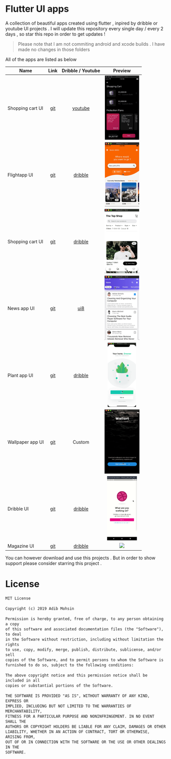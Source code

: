 # Flutter UI apps
A collection of beautiful apps created using flutter , inpired by dribble or youtube UI projects . I will update this repository every single day / every 2 days , so star this repo in order to get updates !

> Please note that I am not commiting android and xcode builds . I have made no changes in those folders

All of the apps are listed as below

| Name             |             Link              |         Dribble / Youtube         |                       Preview                        |
| ---------------- | :---------------------------: | :-------------------------------: | :--------------------------------------------------: |
| Shopping cart UI | [git](https://bit.ly/2XFb1Zs) | [youtube](https://bit.ly/2NJpJyX) | <img src="./media/shopping_cart.gif" height="200" /> |
| Flightapp UI     | [git](https://bit.ly/2XGTsbk) | [dribble](https://bit.ly/30v9YgG) |   <img src="./media/flightapp.gif" height="200" />   |
| Shopping cart UI | [git](https://bit.ly/32q3XmU) | [dribble](https://bit.ly/2Jvys3C) | <img src="./media/shopping_cart2.gif" height="200" /> |
| News app UI      | [git](https://bit.ly/32seFcA) | [ui8](https://bit.ly/2JTdQRZ)     | <img src="./media/news_app.gif" height="200" />      |
| Plant app UI      | [git](https://bit.ly/2LQ4JUC) | [dribble](https://bit.ly/2XMTymH)     | <img src="./media/plant_app.gif" height="200" />      |
| Wallpaper app UI      | [git](https://bit.ly/2qW2bvR) | Custom     | <img src="./media/wallart.gif" height="200" />      |
| Dribble UI | [git](https://bit.ly/2P2eFeF) | [dribble](https://bit.ly/2Lwnuvl) | <img src="./media/dribbble.gif" height="200" /> |
| Magazine UI | [git](https://bit.ly/35eDutB) | [dribble](https://bit.ly/35eabaH) | <img src="./media/magazine.gif" height="200" /> |

You can however download and use this projects . But in order to show support please consider <bold>starring</bold> this project .

# License
```
MIT License

Copyright (c) 2019 Adib Mohsin

Permission is hereby granted, free of charge, to any person obtaining a copy
of this software and associated documentation files (the "Software"), to deal
in the Software without restriction, including without limitation the rights
to use, copy, modify, merge, publish, distribute, sublicense, and/or sell
copies of the Software, and to permit persons to whom the Software is
furnished to do so, subject to the following conditions:

The above copyright notice and this permission notice shall be included in all
copies or substantial portions of the Software.

THE SOFTWARE IS PROVIDED "AS IS", WITHOUT WARRANTY OF ANY KIND, EXPRESS OR
IMPLIED, INCLUDING BUT NOT LIMITED TO THE WARRANTIES OF MERCHANTABILITY,
FITNESS FOR A PARTICULAR PURPOSE AND NONINFRINGEMENT. IN NO EVENT SHALL THE
AUTHORS OR COPYRIGHT HOLDERS BE LIABLE FOR ANY CLAIM, DAMAGES OR OTHER
LIABILITY, WHETHER IN AN ACTION OF CONTRACT, TORT OR OTHERWISE, ARISING FROM,
OUT OF OR IN CONNECTION WITH THE SOFTWARE OR THE USE OR OTHER DEALINGS IN THE
SOFTWARE.

```
